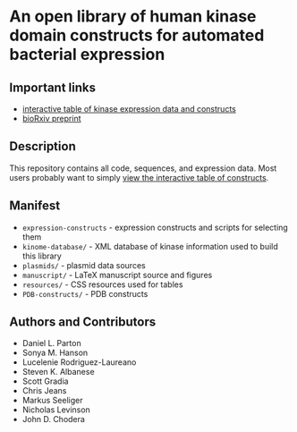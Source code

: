 # An open library of human kinase domain constructs for automated bacterial expression

## Important links

* [interactive table of kinase expression data and constructs](http://choderalab.github.io/kinome-data/kinase_constructs-addgene_hip_sgc.html)
* [bioRxiv preprint](http://biorxiv.org/content/early/2016/02/03/038711)

## Description

This repository contains all code, sequences, and expression data.
Most users probably want to simply [view the interactive table of constructs](http://choderalab.github.io/kinome-data/kinase_constructs-addgene_hip_sgc.html).

## Manifest

* `expression-constructs` - expression constructs and scripts for selecting them
* `kinome-database/` - XML database of kinase information used to build this library
* `plasmids/` - plasmid data sources
* `manuscript/` - LaTeX manuscript source and figures
* `resources/` - CSS resources used for tables
* `PDB-constructs/` - PDB constructs

## Authors and Contributors
* Daniel L. Parton
* Sonya M. Hanson
* Lucelenie Rodriguez-Laureano
* Steven K. Albanese
* Scott Gradia
* Chris Jeans
* Markus Seeliger
* Nicholas Levinson
* John D. Chodera

